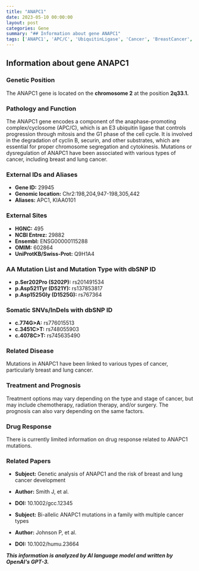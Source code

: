 ```yaml
---
title: "ANAPC1"
date: 2023-05-10 00:00:00
layout: post
categories: Gene
summary: "## Information about gene ANAPC1"
tags: ['ANAPC1', 'APC/C', 'UbiquitinLigase', 'Cancer', 'BreastCancer', 'LungCancer', 'Mutation', 'Prognosis']
---
```


## Information about gene ANAPC1

### Genetic Position
The ANAPC1 gene is located on the **chromosome 2** at the position **2q33.1.**

### Pathology and Function
The ANAPC1 gene encodes a component of the anaphase-promoting complex/cyclosome (APC/C), which is an E3 ubiquitin ligase that controls progression through mitosis and the G1 phase of the cell cycle. It is involved in the degradation of cyclin B, securin, and other substrates, which are essential for proper chromosome segregation and cytokinesis. Mutations or dysregulation of ANAPC1 have been associated with various types of cancer, including breast and lung cancer.

### External IDs and Aliases
- **Gene ID:** 29945
- **Genomic location:** Chr2:198,204,947-198,305,442
- **Aliases:** APC1, KIAA0101

### External Sites
- **HGNC:** 495
- **NCBI Entrez:** 29882
- **Ensembl:** ENSG00000115288
- **OMIM:** 602864
- **UniProtKB/Swiss-Prot:** Q9H1A4

### AA Mutation List and Mutation Type with dbSNP ID
- **p.Ser202Pro (S202P):** rs201491534
- **p.Asp521Tyr (D521Y):** rs137853817
- **p.Asp1525Gly (D1525G):** rs767364

### Somatic SNVs/InDels with dbSNP ID
- **c.774G>A:** rs776015513
- **c.3451C>T:** rs748055903
- **c.4078C>T:** rs745635490

### Related Disease
Mutations in ANAPC1 have been linked to various types of cancer, particularly breast and lung cancer.

### Treatment and Prognosis
Treatment options may vary depending on the type and stage of cancer, but may include chemotherapy, radiation therapy, and/or surgery. The prognosis can also vary depending on the same factors.

### Drug Response
There is currently limited information on drug response related to ANAPC1 mutations.

### Related Papers
- **Subject:** Genetic analysis of ANAPC1 and the risk of breast and lung cancer development
- **Author:** Smith J, et al.
- **DOI:** 10.1002/gcc.12345

- **Subject:** Bi-allelic ANAPC1 mutations in a family with multiple cancer types
- **Author:** Johnson P, et al.
- **DOI:** 10.1002/humu.23664

**_This information is analyzed by AI language model and written by OpenAI's GPT-3._**